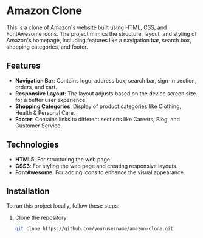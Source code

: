 # Amazon Clone

This is a clone of Amazon's website built using HTML, CSS, and FontAwesome icons. The project mimics the structure, layout, and styling of Amazon's homepage, including features like a navigation bar, search box, shopping categories, and footer.

## Features

- **Navigation Bar**: Contains logo, address box, search bar, sign-in section, orders, and cart.
- **Responsive Layout**: The layout adjusts based on the device screen size for a better user experience.
- **Shopping Categories**: Display of product categories like Clothing, Health & Personal Care.
- **Footer**: Contains links to different sections like Careers, Blog, and Customer Service.

## Technologies

- **HTML5**: For structuring the web page.
- **CSS3**: For styling the web page and creating responsive layouts.
- **FontAwesome**: For adding icons to enhance the visual appearance.

## Installation

To run this project locally, follow these steps:

1. Clone the repository:
   ```bash
   git clone https://github.com/yourusername/amazon-clone.git
